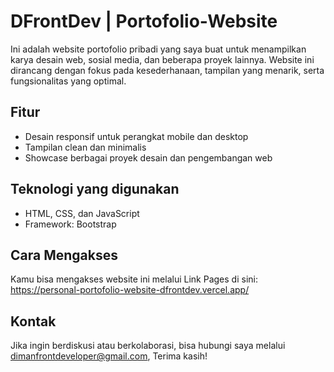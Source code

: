 # DFrontDev | Portofolio-Website

Ini adalah website portofolio pribadi yang saya buat untuk menampilkan karya desain web, sosial media, dan beberapa proyek lainnya. Website ini dirancang dengan fokus pada kesederhanaan, tampilan yang menarik, serta fungsionalitas yang optimal.

## Fitur
- Desain responsif untuk perangkat mobile dan desktop
- Tampilan clean dan minimalis
- Showcase berbagai proyek desain dan pengembangan web

## Teknologi yang digunakan
- HTML, CSS, dan JavaScript
- Framework: Bootstrap

## Cara Mengakses
Kamu bisa mengakses website ini melalui Link Pages di sini: https://personal-portofolio-website-dfrontdev.vercel.app/

## Kontak
Jika ingin berdiskusi atau berkolaborasi, bisa hubungi saya melalui dimanfrontdeveloper@gmail.com, Terima kasih!


